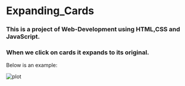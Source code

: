 # Expanding_Cards


### This is a project of Web-Development using HTML,CSS and JavaScript.
### When we click on cards it expands to its original.


Below is an example:

![plot](./C:\Users\kanur\Pictures)
